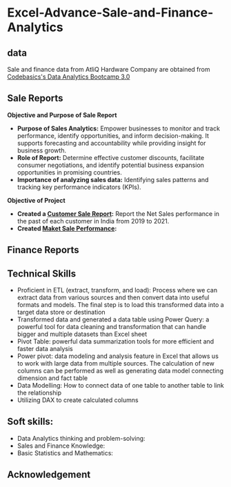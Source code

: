 # Excel-Advance-Sale-and-Finance-Analytics

## data
Sale and finance data from AtliQ Hardware Company are obtained from [Codebasics's Data Analytics Bootcamp 3.0](https://codebasics.io/bootcamps/data-analytics-bootcamp-with-practical-job-assistance)

## Sale Reports 
**Objective and Purpose of Sale Report**
* **Purpose of Sales Analytics:** Empower businesses to monitor and track performance, identify opportunities, and inform decision-making. It supports forecasting and accountability while providing insight for business growth.
* **Role of Report:** Determine effective customer discounts, facilitate consumer negotiations, and identify potential business expansion opportunities in promising countries.
* **Importance of analyzing sales data:** Identifying sales patterns and tracking key performance indicators (KPIs). 
  
**Objective of Project**
- **Created a [Customer Sale Report](https://github.com/Sirilukkan/Excel-Advance-Sale-and-Finance-Analytics/blob/main/Customer_Sale_Report.pdf):** Report the Net Sales performance in the past of each customer in India from 2019 to 2021.
- **Created [Maket Sale Performance](https://github.com/Sirilukkan/Excel-Advance-Sale-and-Finance-Analytics/blob/main/Market_Performance_Report.pdf):** 



## Finance Reports

## Technical Skills
* Proficient in ETL (extract, transform, and load): Process where we can extract data from various sources and then convert data into useful formats and models. The final step is to load this transformed data into a target data store or destination
* Transformed data and generated a data table using Power Query: a powerful tool for data cleaning and transformation that can handle bigger and multiple datasets than Excel sheet 
* Pivot Table: powerful data summarization tools for more efficient and faster data analysis
* Power pivot: data modeling and analysis feature in Excel that allows us to work with large data from multiple sources. The calculation of new columns can be performed as well as generating data model connecting dimension and fact table
* Data Modelling: How to connect data of one table to another table to link the relationship
* Utilizing DAX to create calculated columns

## Soft skills:
* Data Analytics thinking and problem-solving:
* Sales and Finance Knowledge:
* Basic Statistics and Mathematics:
  

## Acknowledgement


